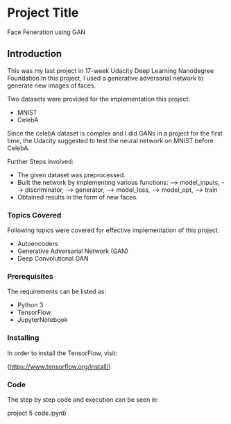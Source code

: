 # Project Title

Face Feneration using GAN


## Introduction
This was my last project in 17-week Udacity Deep Learning Nanodegree Foundation.In this project, I used a generative adversarial network to generate new images of faces.

Two datasets were provided for the implementation this project:
- MNIST
- CelebA

Since the celebA dataset is complex and I did GANs in a project for the first time, the Udacity suggested to test the neural network on MNIST before CelebA.

Further Steps involved:

- The given dataset was preprocessed.
- Built the network by implementing various functions:
--> model_inputs,
--> discriminator,
--> generator,
--> model_loss,
--> model_opt,
--> train
- Obtained results in the form of new faces.

### Topics Covered

Following topics were covered for effective implementation of this project
- Autoencoders
- Generative Adversarial Network (GAN)
- Deep Convolutional GAN

### Prerequisites

The requirements can be listed as:
- Python 3
- TensorFlow
- JupyterNotebook

### Installing

In order to install the TensorFlow, visit:

(https://www.tensorflow.org/install/)

### Code

The step by step code and execution can be seen in:

project 5 code.ipynb



